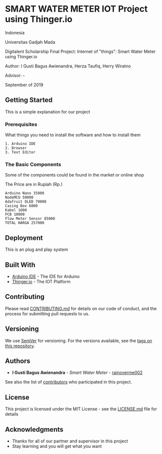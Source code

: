 # SMART WATER METER IOT Project using Thinger.io

Indonesia

Universitas Gadjah Mada

Digitalent Scholarship Final Project: Internet of "things": Smart Water Meter using Thinger.io

Author: I Gusti Bagus Awienandra, Herza Taufiq, Herry Wiratno

Advisor: -

September of 2019

## Getting Started

This is a simple explanation for our project

### Prerequisites

What things you need to install the software and how to install them

```
1. Arduino IDE
2. Browser
3. Text Editor
```

### The Basic Components 

Some of the components could be found in the market or online shop

The Price are in Rupiah (Rp.)

```
Arduino Nano 35000
NodeMCU 50000
Adafruit OLED 70000
Casing Box 6000
Kabel 1000
PCB 10000
Flow Meter Sensor 85000
TOTAL HARGA 257000
```

## Deployment

This is an plug and play system

## Built With

* [Arduino IDE](https://www.arduino.cc/en/Main/Software) - The IDE for Arduino
* [Thinger.io](https://thinger.io) - The IOT Platform

## Contributing

Please read [CONTRIBUTING.md](https://gist.github.com/PurpleBooth/b24679402957c63ec426) for details on our code of conduct, and the process for submitting pull requests to us.

## Versioning

We use [SemVer](http://semver.org/) for versioning. For the versions available, see the [tags on this repository](https://github.com/rainoverme002/Smart-Water-Meter-Project/upload/master). 

## Authors

* **I Gusti Bagus Awienandra** - *Smart Water Meter* - [rainoverme002](https://github.com/rainoverme002)

See also the list of [contributors](https://github.com/your/project/contributors) who participated in this project.

## License

This project is licensed under the MIT License - see the [LICENSE.md](LICENSE.md) file for details

## Acknowledgments

* Thanks for all of our partner and supervisor in this project
* Stay learning and you will get what you want

